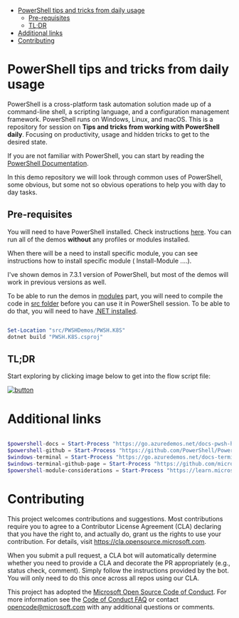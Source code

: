 <!-- TOC -->
* [PowerShell tips and tricks from daily usage](#powershell-tips-and-tricks-from-daily-usage)
  * [Pre-requisites](#pre-requisites)
  * [TL;DR](#tldr)
* [Additional links](#additional-links)
* [Contributing](#contributing)
<!-- TOC -->

# PowerShell tips and tricks from daily usage

PowerShell is a cross-platform task automation solution made up of a command-line shell, a scripting language, and a
configuration management framework. PowerShell runs on Windows, Linux, and macOS.
This is a repository for session on **Tips and tricks from working with PowerShell daily**. Focusing on productivity,
usage and hidden tricks to get to the desired state.

If you are not familiar with PowerShell, you can start by reading
the [PowerShell Documentation](https://docs.microsoft.com/en-us/powershell/).

In this demo repository we will look through common uses of PowerShell, some obvious, but some not so obvious operations
to help you with day to day tasks.

## Pre-requisites

You will need to have PowerShell installed. Check instructions [here](https://go.azuredemos.net/docs-pwsh-home). 
You can run all of the demos **without** any profiles or modules installed.

When there will be a need to install specific module, you can see instructions how to install specific module (
Install-Module ....).

I've shown demos in 7.3.1 version of PowerShell, but most of the demos will work in previous versions as well.

To be able to run the demos in [modules](./scripts/04-modules.ps1) part, you will need to compile the code
in [src folder](./src/PWSHDemos) before you can use it in PowerShell session. To be able to do that, you will need to have [.NET installed](https://dot.net).

```powershell

Set-Location "src/PWSHDemos/PWSH.K8S"
dotnet build "PWSH.K8S.csproj"

```

## TL;DR

Start exploring by clicking image below to get into the flow script file:

[![button](https://webeudatastorage.blob.core.windows.net/web/right-arrow.png)](./scripts/00-flow.ps1)

# Additional links

```powershell

$powershell-docs = Start-Process "https://go.azuredemos.net/docs-pwsh-home"
$powershell-github = Start-Process "https://github.com/PowerShell/PowerShell.git"
$windows-terminal = Start-Process "https://go.azuredemos.net/docs-terminal-home"
$windows-terminal-github-page = Start-Process "https://github.com/microsoft/terminal.git"
$powershell-module-considerations = Start-Process "https://learn.microsoft.com/en-us/powershell/scripting/dev-cross-plat/performance/module-authoring-considerations?view=powershell-7.3"

```

# Contributing

This project welcomes contributions and suggestions. Most contributions require you to agree to a
Contributor License Agreement (CLA) declaring that you have the right to, and actually do, grant us
the rights to use your contribution. For details, visit https://cla.opensource.microsoft.com.

When you submit a pull request, a CLA bot will automatically determine whether you need to provide
a CLA and decorate the PR appropriately (e.g., status check, comment). Simply follow the instructions
provided by the bot. You will only need to do this once across all repos using our CLA.

This project has adopted the [Microsoft Open Source Code of Conduct](https://opensource.microsoft.com/codeofconduct/).
For more information see the [Code of Conduct FAQ](https://opensource.microsoft.com/codeofconduct/faq/) or
contact [opencode@microsoft.com](mailto:opencode@microsoft.com) with any additional questions or comments.
